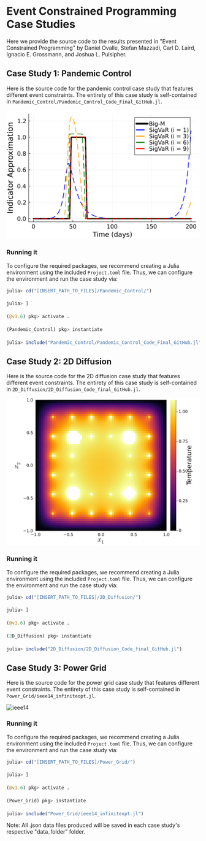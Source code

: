 # Event Constrained Programming Case Studies
Here we provide the source code to the results presented in 
"Event Constrained Programming" by 
Daniel Ovalle, Stefan Mazzadi, Carl D. Laird, Ignacio E. Grossmann, and Joshua L. Pulsipher. 

## Case Study 1: Pandemic Control
Here is the source code for the pandemic control case study that 
features different event constraints. The entirety 
of this case study is self-contained in `Pandemic_Control/Pandemic_Control_Code_Final_GitHub.jl`. 

![iterations](figures/paper_indicator_iterations_0.9.png)

### Running it
To configure the required packages, we recommend creating a Julia environment 
using the included `Project.toml` file. Thus, we can configure the environment and 
run the case study via:
```julia
julia> cd("[INSERT_PATH_TO_FILES]/Pandemic_Control/")

julia> ]

(@v1.6) pkg> activate .

(Pandemic_Control) pkg> instantiate

julia> include("Pandemic_Control/Pandemic_Control_Code_Final_GitHub.jl")
```

## Case Study 2: 2D Diffusion
Here is the source code for the 2D diffusion case study that 
features different event constraints. The entirety 
of this case study is self-contained in `2D_Diffusion/2D_Diffusion_Code_final_GitHub.jl`. 

![diffusion](figures/diffusion_NL_0.96_bigM_baron.png)

### Running it
To configure the required packages, we recommend creating a Julia environment 
using the included `Project.toml` file. Thus, we can configure the environment and 
run the case study via:
```julia
julia> cd("[INSERT_PATH_TO_FILES]/2D_Diffusion/")

julia> ]

(@v1.6) pkg> activate .

(2D_Diffusion) pkg> instantiate

julia> include("2D_Diffusion/2D_Diffusion_Code_final_GitHub.jl")
```

## Case Study 3: Power Grid
Here is the source code for the power grid case study that 
features different event constraints. The entirety 
of this case study is self-contained in `Power_Grid/ieee14_infiniteopt.jl`. 

![ieee14](figures/ieee14_diagram.png)

### Running it
To configure the required packages, we recommend creating a Julia environment 
using the included `Project.toml` file. Thus, we can configure the environment and 
run the case study via:
```julia
julia> cd("[INSERT_PATH_TO_FILES]/Power_Grid/")

julia> ]

(@v1.6) pkg> activate .

(Power_Grid) pkg> instantiate

julia> include("Power_Grid/ieee14_infiniteopt.jl")
```

Note: All .json data files produced will be saved in each case study's respective "data_folder" folder.